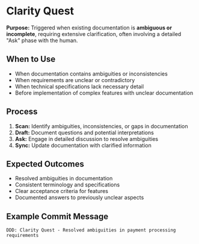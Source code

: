 # Clarity Quest

**Purpose:** Triggered when existing documentation is **ambiguous or incomplete**, requiring extensive clarification, often involving a detailed "Ask" phase with the human.

## When to Use
- When documentation contains ambiguities or inconsistencies
- When requirements are unclear or contradictory
- When technical specifications lack necessary detail
- Before implementation of complex features with unclear documentation

## Process
1. **Scan:** Identify ambiguities, inconsistencies, or gaps in documentation
2. **Draft:** Document questions and potential interpretations
3. **Ask:** Engage in detailed discussion to resolve ambiguities
4. **Sync:** Update documentation with clarified information

## Expected Outcomes
- Resolved ambiguities in documentation
- Consistent terminology and specifications
- Clear acceptance criteria for features
- Documented answers to previously unclear aspects

## Example Commit Message
`DDD: Clarity Quest - Resolved ambiguities in payment processing requirements`
